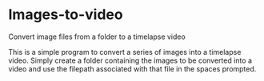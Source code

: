 # Images-to-video
Convert image files from a folder to a timelapse video

This is a simple program to convert a series of images into a timelapse video. Simply create a folder containing the images to be converted into a video and use the filepath associated with that file in the spaces prompted.
